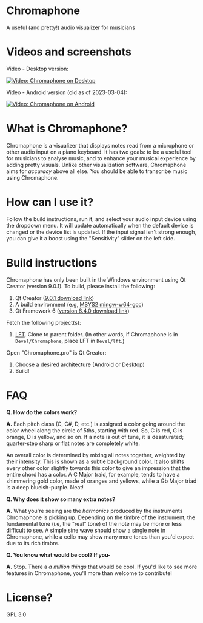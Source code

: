 # Chromaphone
A useful (and pretty!) audio visualizer for musicians

# Videos and screenshots

Video - Desktop version:

[![Video: Chromaphone on Desktop](https://i9.ytimg.com/vi_webp/0XlLdKYJeAA/mq2.webp?sqp=COzIjqAG-oaymwEmCMACELQB8quKqQMa8AEB-AH-BIAC4AKKAgwIABABGFEgWihlMA8=&rs=AOn4CLDn9n4x0zHGyKH1tou0Mvavd5O7_Q)](https://www.youtube.com/watch?v=0XlLdKYJeAA)

Video - Android version (old as of 2023-03-04):

[![Video: Chromaphone on Android](https://i9.ytimg.com/vi_webp/eVlAu86uFdM/mq2.webp?sqp=CNiljqAG-oaymwEmCMACELQB8quKqQMa8AEB-AH-CYAC0AWKAgwIABABGFAgZShKMA8=&rs=AOn4CLDmsBlytnTxngEMChBWleH-kRvVRQ)](https://www.youtube.com/watch?v=eVlAu86uFdM)

# What is Chromaphone?

Chromaphone is a visualizer that displays notes read from a microphone or other audio input on a piano keyboard. It has two goals: to be a useful tool for musicians to analyse music, and to enhance your musical experience by adding pretty visuals. Unlike other visualization software, Chromaphone aims for *accuracy* above all else. You should be able to transcribe music using Chromaphone.

# How can I use it?

Follow the build instructions, run it, and select your audio input device using the dropdown menu. It will update automatically when the default device is changed or the device list is updated. If the input signal isn't strong enough, you can give it a boost using the "Sensitivity" slider on the left side.

# Build instructions
Chromaphone has only been built in the Windows environment using Qt Creator (version 9.0.1). To build, please install the following:

1. Qt Creator ([9.0.1 download link](https://download.qt.io/official_releases/qtcreator/9.0/9.0.1/))
2. A build environment (e.g, [MSYS2 mingw-w64-gcc](https://packages.msys2.org/base/mingw-w64-gcc))
3. Qt Framework 6 ([version 6.4.0 download link](https://doc.qt.io/qt-6.4/get-and-install-qt.html))

Fetch the following project(s):
1. [LFT](https://github.com/Synival/lft). Clone to parent folder. (In other words, if Chromaphone is in `Devel/Chromaphone`, place LFT in `Devel/lft`.)

Open "Chromaphone.pro" is Qt Creator:
1. Choose a desired architecture (Android or Desktop)
2. Build!

# FAQ

**Q. How do the colors work?**

**A.** Each pitch class (C, C#, D, etc.) is assigned a color going around the color wheel along the circle of 5ths, starting with red. So, C is red, G is orange, D is yellow, and so on. If a note is out of tune, it is desaturated; quarter-step sharp or flat notes are completely white.

An overall color is determined by mixing all notes together, weighted by their intensity. This is shown as a subtle background color. It also shifts every other color slightly towards this color to give an impression that the entire chord has a color. A C Major traid, for example, tends to have a shimmering gold color, made of oranges and yellows, while a Gb Major triad is a deep blueish-purple. Neat!

**Q. Why does it show so many extra notes?**

**A.** What you're seeing are the *harmonics* produced by the instruments Chromaphone is picking up. Depending on the timbre of the instrument, the fundamental tone (i.e, the "real" tone) of the note may be more or less difficult to see. A simple sine wave should show a single note in Chromaphone, while a cello may show many more tones than you'd expect due to its rich timbre.

**Q. You know what would be cool? If you-**

**A.** Stop. There a *a million things* that would be cool. If you'd like to see more features in Chromaphone, you'll more than welcome to contribute!

# License?
GPL 3.0
